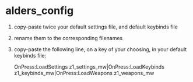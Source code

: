 # alders_config

1. copy-paste twice your default settings file, and default keybinds file
2. rename them to the corresponding filenames 
3. copy-paste the following line, on a key of your choosing, in your default keybinds file:

   OnPress:LoadSettings z1_settings_mw|OnPress:LoadKeybinds z1_keybinds_mw|OnPress:LoadWeapons z1_weapons_mw
